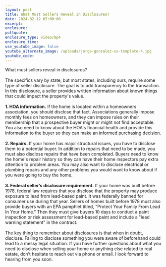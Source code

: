 ```yaml
---
layout: post
title: What Must Sellers Reveal in Disclosures?
date: 2024-02-12 05:00:00
excerpt:
enclosure:
pullquote:
enclosure_type: video/mp4
enclosure_time:
use_youtube_image: false
youtube_alternate_image: /uploads/jorge-gonzalez-ss-template-4.jpg
youtube_code:
---
```

What must sellers reveal in disclosures?<br><br>The specifics vary by state, but most states, including ours, require some type of seller disclosure. The goal is to add transparency to the transaction. In this disclosure, a seller provides written information about known things that could impact the property's value.<br><br>**1\. HOA information.** If the home is located within a homeowners association, you should disclose that fact. Associations generally impose monthly fees on homeowners, and they can impose rules on their membership that a prospective buyer might or might not find acceptable. You also need to know about the HOA's financial health and provide this information to the buyer so they can make an informed purchasing decision.<br><br>**2\. Repairs.** If your home has major structural issues, you have to disclose them to a potential buyer. In addition to repairs that need to be made, you must also disclose repairs that have been completed. Buyers need to know the home's repair history so they can have their home inspectors pay extra attention to problem areas. You may also want to disclose electrical or plumbing repairs and any other problems you would want to know about if you were going to buy the home.<br><br>**3\. Federal seller’s disclosure requirement.** If your home was built before 1978, federal law requires that you disclose that the property may produce exposure to lead from lead-based paint. It was federally banned for consumer use during that year. Sellers of homes built before 1978 must also provide buyers with an EPA pamphlet titled, "Protect Your Family From Lead In Your Home.” Then they must give buyers 10 days to conduct a paint inspection or risk assessment for lead-based paint and include a "lead warning statement" in the contract.<br><br>The key thing to remember about disclosures is that when in doubt, disclose. Failing to disclose something you were aware of beforehand could lead to a messy legal situation. If you have further questions about what you need to disclose when selling your home or anything else related to real estate, don’t hesitate to reach out via phone or email. I look forward to hearing from you soon.